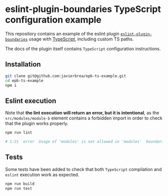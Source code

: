 # eslint-plugin-boundaries TypeScript configuration example

This repository contains an example of the eslint plugin [`eslint-plugin-boundaries`](https://github.com/javierbrea/eslint-plugin-boundaries) usage with [TypeScript](https://www.typescriptlang.org/), including custom TS paths.

The docs of the plugin itself contains `TypeScript` configuration instructions.

## Installation

```bash
git clone git@github.com:javierbrea/epb-ts-example.git
cd epb-ts-example
npm i
```

## Eslint execution

Note that __the lint execution will return an error, but it is intentional__, as the `src/modules/module-b` element contains a forbidden import in order to check that the plugin works properly.

```bash
npm run lint

# 1:21  error  Usage of 'modules' is not allowed in 'modules'  boundaries/element-types
```

## Tests

Some tests have been added to check that both `TypeScript` compilation and `eslint` execution work as expected.

```bash
npm run build
npm run test
```